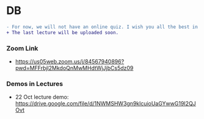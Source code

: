 # DB



```diff
- For now, we will not have an online quiz. I wish you all the best in all your final exams.
+ The last lecture will be uploaded soon.
```


<!--
```diff
- The 10 Dec lecture will be postponed. I will not be in the faculty tomorrow.
```
-->

### Zoom Link
- https://us05web.zoom.us/j/84567940896?pwd=MFFrbjl2MkdoQnMwMHdtWjJjbCs5dz09

### Demos in Lectures 
- 22 Oct lecture demo: https://drive.google.com/file/d/1NWMSHW3gn9klcuioUaGYwwG19I2QJOvt

<!--
```diff
+ Tomorrow, 04 Sep, there will be no new lecture. 
+ I will be available at the below zoom link to answer any issue you have.
+ Feel free not to attend.
- Finally, share this info with your colleagues. 
```
-->

<!-- 
- The above file has been updated, including the 22 October lecture.
## Lectures
- **Lecture 1** 
  - File "DFo1.pdf" https://raw.githubusercontent.com/fcai-b/db/main/DFo1.pdf
-->
